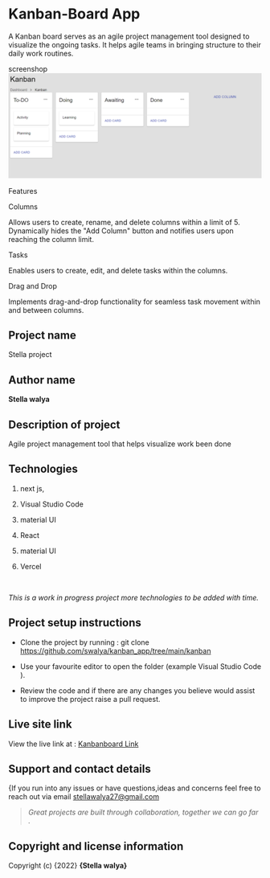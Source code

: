 # Kanban-Board App
A Kanban board serves as an agile project management tool designed to visualize the ongoing tasks. It helps agile teams in bringing structure to their daily work routines.

screenshop
![Alt text](image.png)

Features

Columns

Allows users to create, rename, and delete columns within a limit of 5. Dynamically hides the "Add Column" button and notifies users upon reaching the column limit.

Tasks

Enables users to create, edit, and delete tasks within the columns.

Drag and Drop

Implements drag-and-drop functionality for seamless task movement within and between columns.

## Project name

Stella project



## Author name

**Stella walya**




## Description of project

<p> Agile project management tool that helps visualize work been done</p>




## Technologies

1. next js,

1.  Visual Studio Code

1.  material UI

1. React 

1. material UI

1. Vercel




<br>



*<p>This is a work in progress project more technologies to be added with time.</p>*



## Project setup instructions

* Clone the project by running : git clone https://github.com/swalya/kanban_app/tree/main/kanban

* Use your favourite editor to open the folder (example Visual Studio Code ).

* Review the code and if there are any changes you believe would assist to improve the project raise a pull request.



## Live site link



View the live link at : [Kanbanboard Link](https://github.com/swalya/kanban_app/tree/main/kanban
 "kanbanboard")



## Support and contact details

{If you run into any issues or have questions,ideas and concerns feel free to reach out via email stellawalya27@gmail.com



> *Great projects are built through collaboration, together we can go far .*




## Copyright and license information



Copyright (c) {2022} **{Stella walya}**




